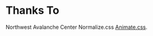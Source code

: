 # Thanks To
Northwest Avalanche Center
Normalize.css
[Animate.css](https://daneden.github.io/animate.css/).

